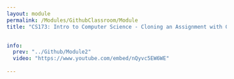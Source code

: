 ```yaml
---
layout: module
permalink: /Modules/GithubClassroom/Module
title: "CS173: Intro to Computer Science - Cloning an Assignment with Github Classroom"


info:
  prev: "../Github/Module2"
  video: "https://www.youtube.com/embed/nQyvc5EW6WE"
  
---
```

